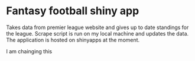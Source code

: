 # Fantasy football shiny app
 
Takes data from premier league website and gives up to date standings for the league. Scrape script is run on my local machine and updates the data. The application is hosted on shinyapps at the moment.

I am chainging this 

